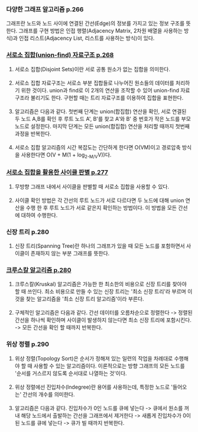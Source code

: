 ### 다양한 그래프 알고리즘 p.266
그래프란 노드와 노드 사이에 연결된 간선(Edge)의 정보를 가지고 있는 정보 구조를 뜻한다. 그래프를 구현 방법은 인접 행렬(Adjacency Matrix, 2차원 배열을 사용하는 방식)과 인접 리스트(Adjacency List, 리스트를 사용하는 방식)이 있다.

### [서로소 집합(union-find) 자료구조 p.268](https://github.com/Nnagman/TIL/blob/main/algorithm/Books/src/thisIsCodingTest/part2/graph/UnionFind.java)
1. 서로소 집합(Disjoint Sets)이란 서로 공통 원소가 없는 집합을 의미한다.
   <br><br>
2. 서로소 집합 자료구조는 서로소 부분 집합들로 나누어진 원소들의 데이터를 처리하기 위한 것이다. union과 find로 이 2개의 연산을 조작할 수 있어 union-find 자료구조라 불리기도 한다. 구현할 때는 트리 자료구조를 이용하여 집합을 표현한다.
   <br><br>
3. 알고리즘은 다음과 같다. 첫번째 단계는 union(합집합) 연산을 확인, 서로 연결된 두 노드 A,B를 확인 후 루트 노드 A\', B\'를 찾고 A\'와 B\' 중 번호가 작은 노드를 부모 노드로 설정한다. 마지막 단계는 모든 union(합집합) 연산을 처리할 때까지 첫번째 과정을 반복한다.
   <br><br>
4. 서로소 집합 알고리즘의 시간 복잡도는 간단하게 한다면 O(VM)이고 경로압축 방식을 사용한다면 O(V + M(1 + log<sub>2-M/V</sub>V))다.

### [서로소 집합을 활용한 사이클 판별 p.277](https://github.com/Nnagman/TIL/blob/main/algorithm/Books/src/thisIsCodingTest/part2/graph/CycleDiscrimination.java)
1. 무방향 그래프 내에서 사이클을 판별할 때 서로소 집합을 사용할 수 있다.
   <br><br>
2. 사이클 확인 방법은 각 간선의 루트 노드가 서로 다르다면 두 노드에 대해 union 연산을 수행 한 후 루트 노드가 서로 같은지 확인하는 방법이다. 이 방법을 모든 간선에 대하여 수행한다.

### 신장 트리 p.280
1. 신장 트리(Spanning Tree)란 하나의 그래프가 있을 때 모든 노드를 포함하면서 사이클이 존재하지 않는 부분 그래프를 뜻한다.

### [크루스칼 알고리즘 p.280](https://github.com/Nnagman/TIL/blob/main/algorithm/Books/src/thisIsCodingTest/part2/graph/Kruskal.java)
1. 크루스칼(Kruskal) 알고리즘은 가능한 한 최소한의 비용으로 신장 트리를 찾아야 할 때 쓰인다. 최소 비용으로 만들 수 있는 신장 트리는 '최소 신장 트리'라 부르며 이것을 찾는 알고리즘을 '최소 신장 트리 알고리즘'이라 부른다.
   <br><br>
2. 구체적인 알고리즘은 다음과 같다. 간선 데이터를 오름차순으로 정렬한다 -> 정렬된 간선을 하나씩 확인하며 사이클이 발생하지 않는다면 최소 신장 트리에 포함시킨다. -> 모든 간선을 확인 할 때까지 반복한다.

### 위상 정렬 p.290
1. 위상 정렬(Topology Sort)은 순서가 정해져 있는 일련의 작업을 차례대로 수행해야 할 때 사용할 수 있는 알고리즘이다. 이론적으로는 방향 그래프의 모든 노드를 '순서를 거스르지 않도록 순서대로 나열하는 것'이다.
   <br><br>
2. 위상 정렬에선 진입차수(Indegree)란 용어를 사용하는데, 특정한 노드로 '들어오는' 간선의 개수를 의미한다.
   <br><br>
3. 알고리즘은 다음과 같다. 진입차수가 0인 노드를 큐에 넣는다 -> 큐에서 원소를 꺼내 해당 노드에서 출발하는 간선을 그래프에서 제거한다 -> 새롭게 진입차수가 0이 된 노드를 큐에 넣는다 -> 큐가 빌 때까지 반복한다.